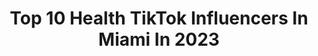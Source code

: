 ---
title: Top 10 Health TikTok Influencers In Miami In 2023
description: >-
  Find top health TikTok influencers in Miami in 2023. Most popular hashtags: #health #fyp #miami #weightloss.
platform: TikTok
hits: 57
text_top: See the top-rated TikTok profiles on inBeat.
text_bottom: Our search engine has 57 TikTok influencers like this in Miami, United States for you to connect with.
profiles:
  - username: "steellafferty"
    fullname: >-
      steellafferty
    bio: >-
      CEO of Water 💧 Insta: @steellafferty
    location: "United States"
    followers: 126100
    engagement: 815
    commentsToLikes: 0.016787
    id: ck978v20e9gs00j785l9exx8l
    verified: false
    hashtags: "#vibes, #fyp, #foryou, #foryoupage"
  - username: "thenutritiousblonde"
    fullname: >-
      nutritious blonde.
    bio: >-
      Miami. your unapologetic guide to all things 🦋
    location: "United States"
    followers: 23400
    engagement: 552
    commentsToLikes: 0.044601
    id: ck81s43tfpukc0j78kgbwmd9s
    verified: false
    hashtags: "#sibo, #greenbeauty, #weightloss, #healthy"
  - username: "manamoj"
    fullname: >-
      ✨Mona🦩
    bio: >-
      Don’t b bitter, b BETTER I have ONLY 1 Tiktok a/c Ig:mona_moj606 Nevada 🇺🇸
    location: "United States"
    followers: 747700
    engagement: 947
    commentsToLikes: 0.052760
    id: ckbf7fv5vxch00j234cc59p5k
    verified: false
    hashtags: "#lasvegas, #tiktokusa, #funny, #lasvegasbaby"
  - username: "drthierryjacquemin"
    fullname: >-
      DrThierryJacquemin
    bio: >-
      Physician dedicated to Beauty, Wellness, and Performance 💪💪💪 (305) 667-1511
    location: "United States"
    followers: 70800
    engagement: 726
    commentsToLikes: 0.082758
    id: ck9fx9k895jc70j78c92r6sun
    verified: false
    hashtags: "#kickass, #miami, #boom, #weightloss"
  - username: "austinchiangmd"
    fullname: >-
      Dr. Austin, MD MPH
    bio: >-
      Medical Mythbuster Professor, GI Doctor 🎓Duke/Columbia/Harvard Latest YT vid👇
    location: "United States"
    followers: 412900
    engagement: 1514
    commentsToLikes: 0.020437
    id: ck8w4v3sz94z50j78e6ixg8nn
    verified: true
    hashtags: "#lgbtq, #acidreflux, #medicine, #stopasianhate"
  - username: "mr.eats305"
    fullname: >-
      George | Mr.Eats305
    bio: >-
      📸 IG = 77K 🍔 📍 Miami ☀️ | Food, Hats, Sports, Cards 📩 George@MrEats305.com
    location: "United States"
    followers: 62100
    engagement: 892
    commentsToLikes: 0.063560
    id: ckac9y4iwgjif0i78p9r5l1l5
    verified: false
    hashtags: "#miamifood, #foodies, #yum, #keylimepie"
  - username: "jpark_fit"
    fullname: >-
      Jeremy Park
    bio: >-
      🇺🇸 x 🇰🇷 ⚡️Workouts Everyday⚡️ Natty 🌱 SONIC SHREDDER CHALLENGE👇🏽
    location: "United States"
    followers: 1900000
    engagement: 960
    commentsToLikes: 0.008190
    id: ck85cpw8e2waf0j78buzx5qh1
    verified: true
    hashtags: "#jparkfit, #workout, #gains, #fyp"
  - username: "lorenazurc"
    fullname: >-
      Lovena
    bio: >-
      Latina/ Nurse/ Houston Texas
    location: "United States"
    followers: 2104
    engagement: 712
    commentsToLikes: 0.041309
    id: ck9nie2epgu1r0j78dhvgzwje
    verified: false
    hashtags: "#fyp, #tiktok, #travel, #houston"
  - username: "jennaharwoodofficial"
    fullname: >-
      it’s me jenna
    bio: >-
      ⭐️it’s me Jenna⭐️ Instagram: @jennaharwoodofficial
    location: "United States"
    followers: 64000
    engagement: 681
    commentsToLikes: 0.067840
    id: ckdswvvanqixu0j23jxjorb9b
    verified: false
    hashtags: "#luxury, #bridgerton, #dothescottsslide, #trending"
  - username: "kari.nautique"
    fullname: >-
      kari.nautique
    bio: >-
      Author, Model, Mom 📍Miami The link below is for grown-ups only:
    location: "United States"
    followers: 69100
    engagement: 935
    commentsToLikes: 0.023531
    id: ck9dz5xcf05o70j78kjgpmjh8
    verified: false
    hashtags: "#singlelife, #fyp, #dogsoftiktok, #aftermycoffee"
---